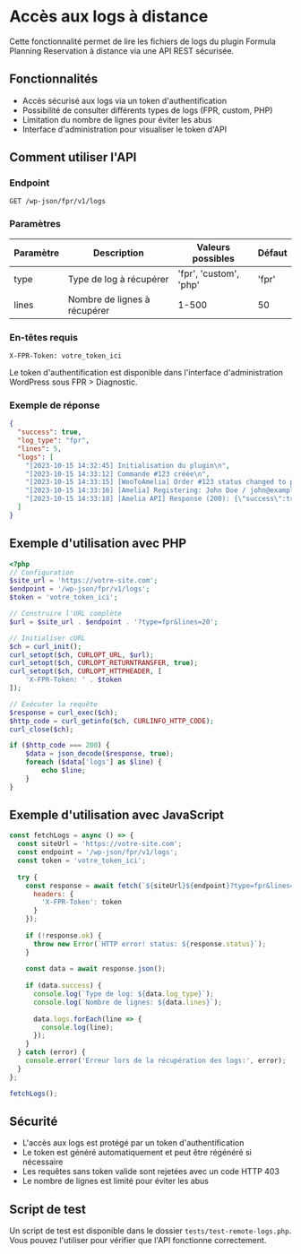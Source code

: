 # Accès aux logs à distance

Cette fonctionnalité permet de lire les fichiers de logs du plugin Formula Planning Reservation à distance via une API REST sécurisée.

## Fonctionnalités

- Accès sécurisé aux logs via un token d'authentification
- Possibilité de consulter différents types de logs (FPR, custom, PHP)
- Limitation du nombre de lignes pour éviter les abus
- Interface d'administration pour visualiser le token d'API

## Comment utiliser l'API

### Endpoint

```
GET /wp-json/fpr/v1/logs
```

### Paramètres

| Paramètre | Description | Valeurs possibles | Défaut |
|-----------|-------------|-------------------|--------|
| type      | Type de log à récupérer | 'fpr', 'custom', 'php' | 'fpr' |
| lines     | Nombre de lignes à récupérer | 1-500 | 50 |

### En-têtes requis

```
X-FPR-Token: votre_token_ici
```

Le token d'authentification est disponible dans l'interface d'administration WordPress sous FPR > Diagnostic.

### Exemple de réponse

```json
{
  "success": true,
  "log_type": "fpr",
  "lines": 5,
  "logs": [
    "[2023-10-15 14:32:45] Initialisation du plugin\n",
    "[2023-10-15 14:33:12] Commande #123 créée\n",
    "[2023-10-15 14:33:15] [WooToAmelia] Order #123 status changed to processing\n",
    "[2023-10-15 14:33:16] [Amelia] Registering: John Doe / john@example.com / Pilates\n",
    "[2023-10-15 14:33:18] [Amelia API] Response (200): {\"success\":true}\n"
  ]
}
```

## Exemple d'utilisation avec PHP

```php
<?php
// Configuration
$site_url = 'https://votre-site.com';
$endpoint = '/wp-json/fpr/v1/logs';
$token = 'votre_token_ici';

// Construire l'URL complète
$url = $site_url . $endpoint . '?type=fpr&lines=20';

// Initialiser cURL
$ch = curl_init();
curl_setopt($ch, CURLOPT_URL, $url);
curl_setopt($ch, CURLOPT_RETURNTRANSFER, true);
curl_setopt($ch, CURLOPT_HTTPHEADER, [
    'X-FPR-Token: ' . $token
]);

// Exécuter la requête
$response = curl_exec($ch);
$http_code = curl_getinfo($ch, CURLINFO_HTTP_CODE);
curl_close($ch);

if ($http_code === 200) {
    $data = json_decode($response, true);
    foreach ($data['logs'] as $line) {
        echo $line;
    }
}
```

## Exemple d'utilisation avec JavaScript

```javascript
const fetchLogs = async () => {
  const siteUrl = 'https://votre-site.com';
  const endpoint = '/wp-json/fpr/v1/logs';
  const token = 'votre_token_ici';
  
  try {
    const response = await fetch(`${siteUrl}${endpoint}?type=fpr&lines=20`, {
      headers: {
        'X-FPR-Token': token
      }
    });
    
    if (!response.ok) {
      throw new Error(`HTTP error! status: ${response.status}`);
    }
    
    const data = await response.json();
    
    if (data.success) {
      console.log(`Type de log: ${data.log_type}`);
      console.log(`Nombre de lignes: ${data.lines}`);
      
      data.logs.forEach(line => {
        console.log(line);
      });
    }
  } catch (error) {
    console.error('Erreur lors de la récupération des logs:', error);
  }
};

fetchLogs();
```

## Sécurité

- L'accès aux logs est protégé par un token d'authentification
- Le token est généré automatiquement et peut être régénéré si nécessaire
- Les requêtes sans token valide sont rejetées avec un code HTTP 403
- Le nombre de lignes est limité pour éviter les abus

## Script de test

Un script de test est disponible dans le dossier `tests/test-remote-logs.php`. Vous pouvez l'utiliser pour vérifier que l'API fonctionne correctement.